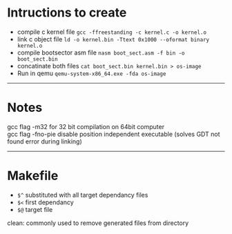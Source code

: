 # Intructions to create
- compile c kernel file ```gcc -ffreestanding -c kernel.c -o kernel.o```
- link c object file ```ld -o kernel.bin -Ttext 0x1000 --oformat binary kernel.o```
- compile bootsector asm file ```nasm boot_sect.asm -f bin -o boot_sect.bin```
- concatinate both files ```cat boot_sect.bin kernel.bin > os-image```
- Run in qemu ```qemu-system-x86_64.exe -fda os-image```

---
# Notes
gcc flag -m32 for 32 bit compilation on 64bit computer  
gcc flag -fno-pie disable position independent executable (solves GDT not found error during linking)

---
# Makefile
- ```$^``` substituted with all target dependancy files
- ```$<``` first dependancy
- ```$@``` target file

clean: commonly used to remove generated files from directory